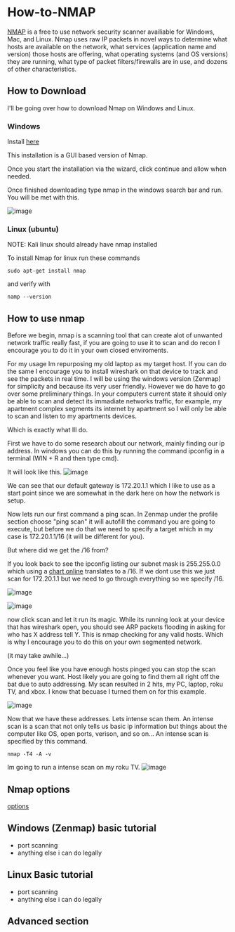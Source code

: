 # How-to-NMAP

[NMAP](https://nmap.org/download.html) is a free to use network security scanner availiable for Windows, Mac, and Linux. Nmap uses raw IP packets in novel ways to determine what hosts are available on the network, what services (application name and version) those hosts are offering, what operating systems (and OS versions) they are running, what type of packet filters/firewalls are in use, and dozens of other characteristics.

## How to Download

I'll be going over how to download Nmap on Windows and Linux. 

### Windows

Install [here](https://nmap.org/dist/nmap-7.94-setup.exe) 

This installation is a GUI based version of Nmap. 

Once you start the installation via the wizard, click continue and allow when needed.

Once finished downloading type nmap in the windows search bar and run. You will be met with this.

![image](https://github.com/JoshuaHartz/How-to-NMAP/assets/102620766/d8bed309-c47a-4d9a-9a2e-51275208d37e)


### Linux (ubuntu)

NOTE: Kali linux should already have nmap installed

To install Nmap for linux run these commands

```
sudo apt-get install nmap
```
and verify with 
```
namp --version
```
## How to use nmap

Before we begin, nmap is a scanning tool that can create alot of unwanted network traffic really fast, if you are going to use it to scan and do recon I encourage you to do it in your own closed enviroments.

For my usage Im repurposing my old laptop as my target host. If you can do the same I encourage you to install wireshark on that device to track and see the packets in real time. I will be using the windows version (Zenmap) for simplicity and because its very user friendly. However we do have to go over some preliminary things. In your computers current state it should only be able to scan and detect its immadiate networks traffic, for example, my apartment complex segments its internet by apartment so I will only be able to scan and listen to my apartments devices.

Which is exactly what Ill do. 

First we have to do some research about our network, mainly finding our ip address. In windows you can do this by running the command ipconfig in a terminal (WIN + R and then type cmd).

It will look like this.
![image](https://github.com/JoshuaHartz/How-to-NMAP/assets/102620766/dca7a25c-d80b-4b82-8eef-3734bd577202)

We can see that our default gateway is 172.20.1.1 which I like to use as a start point since we are somewhat in the dark here on how the network is setup. 

Now lets run our first command a ping scan. In Zenmap under the profile section choose "ping scan" it will autofill the command you are going to execute, but before we do that we need to specify a target which in my case is 172.20.1.1/16 (it will be different for you). 

But where did we get the /16 from? 

If you look back to see the ipconfig listing our subnet mask is 255.255.0.0 which using a [chart online](https://en.wikipedia.org/wiki/Wildcard_mask) translates to a /16. If we dont use this we just scan for 172.20.1.1 but we need to go through everything so we specify /16.

![image](https://github.com/JoshuaHartz/How-to-NMAP/assets/102620766/ac62ef74-63bb-435b-9c5d-55569c5d19e1)


![image](https://github.com/JoshuaHartz/How-to-NMAP/assets/102620766/266bedd5-8652-419c-ae94-c05a2f9e3f3f)


now click scan and let it run its magic. While its running look at your device that has wireshark open, you should see ARP packets flooding in asking for who has X address tell Y. This is nmap checking for any valid hosts. Which is why I encourage you to do this on your own segmented network.

(it may take awhile...)

Once you feel like you have enough hosts pinged you can stop the scan whenever you want. Host likely you are going to find them all right off the bat due to auto addressing. My scan resulted in 2 hits, my PC, laptop, roku TV, and xbox. I know that becuase I turned them on for this example.

![image](https://github.com/JoshuaHartz/How-to-NMAP/assets/102620766/91909c40-235e-44e8-8833-35fd39ae5e0e)

Now that we have these addresses. Lets intense scan them. An intense scan is a scan that not only tells us basic ip information but things about the computer like OS, open ports, verison, and so on...
An intense scan is specified by this command. 
```
nmap -T4 -A -v
```

Im going to run a intense scan on my roku TV. 
![image](https://github.com/JoshuaHartz/How-to-NMAP/assets/102620766/9f77a05b-f88f-48a1-a289-860602032710)


## Nmap options
[options](https://nmap.org/book/man-briefoptions.html)

## Windows (Zenmap) basic tutorial
- port scanning
- anything else i can do legally

## Linux Basic tutorial
- port scanning
- anything else i can do legally

## Advanced section





